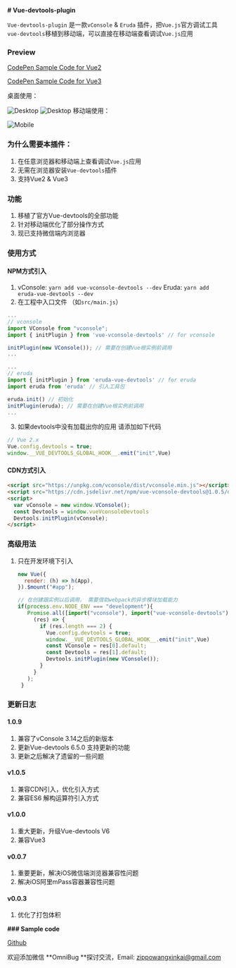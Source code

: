 **# Vue-devtools-plugin**

`Vue-devtools-plugin` 是一款`vConsole` & `Eruda` 插件，把`Vue.js`官方调试工具`vue-devtools`移植到移动端，可以直接在移动端查看调试`Vue.js`应用

### Preview
[CodePen Sample Code for Vue2](https://codepen.io/zippowxk/pen/RwVBgmp)

[CodePen Sample Code for Vue3](https://codepen.io/zippowxk/pen/QWgpJbX)

桌面使用：

![Desktop](./docs/desktop.gif)
![Desktop](./docs/eruda-desktop.gif)
移动端使用：

![Mobile](./docs/mobile.gif)
### 为什么需要本插件：

1. 在任意浏览器和移动端上查看调试`Vue.js`应用
2. 无需在浏览器安装`Vue-devtools`插件
3. 支持Vue2 & Vue3

### 功能

1. 移植了官方Vue-devtools的全部功能
2. 针对移动端优化了部分操作方式
3. 现已支持微信端内浏览器

### 使用方式
#### NPM方式引入
1. vConsole: ```yarn add vue-vconsole-devtools --dev```
   Eruda: ```yarn add eruda-vue-devtools --dev```
2. 在工程中入口文件 （如`src/main.js`）

```javascript
...
// vconsole
import VConsole from "vconsole";
import { initPlugin } from 'vue-vconsole-devtools' // for vconsole

initPlugin(new VConsole()); // 需要在创建Vue根实例前调用
...
```

```javascript
...
// eruda
import { initPlugin } from 'eruda-vue-devtools' // for eruda
import eruda from 'eruda' // 引入工具包

eruda.init() // 初始化
initPlugin(eruda); // 需要在创建Vue根实例前调用
...
```

3. 如果devtools中没有加载出你的应用 请添加如下代码

```javascript
// Vue 2.x
Vue.config.devtools = true;
window.__VUE_DEVTOOLS_GLOBAL_HOOK__.emit("init",Vue)
```

#### CDN方式引入

```html
<script src="https://unpkg.com/vconsole/dist/vconsole.min.js"></script>
<script src="https://cdn.jsdelivr.net/npm/vue-vconsole-devtools@1.0.5/dist/vue_plugin.js"></script>
<script>
  var vConsole = new window.VConsole();
  const Devtools = window.vueVconsoleDevtools
  Devtools.initPlugin(vConsole);
</script>
```
### 高级用法

1. 只在开发环境下引入

   ```javascript
   new Vue({
     render: (h) => h(App),
   }).$mount("#app");
   
   // 在创建跟实例以后调用， 需要借助webpack的异步模块加载能力
   if(process.env.NODE_ENV === "development"){
      Promise.all([import("vconsole"), import("vue-vconsole-devtools")]).then(
        (res) => {
          if (res.length === 2) {
            Vue.config.devtools = true;
            window.__VUE_DEVTOOLS_GLOBAL_HOOK__.emit("init",Vue)
            const VConsole = res[0].default;
            const Devtools = res[1].default;
            Devtools.initPlugin(new VConsole());
          }
        }
      );
    }
   ```
### 更新日志

#### 1.0.9
1. 兼容了vConsole 3.14之后的新版本
2. 更新Vue-devtools 6.5.0 支持更新的功能
3. 更新之后解决了遗留的一些问题

#### v1.0.5
1. 兼容CDN引入，优化引入方式
2. 兼容ES6 解构运算符引入方式

#### v1.0.0
1. 重大更新，升级Vue-devtools V6
2. 兼容Vue3

#### v0.0.7
1. 重要更新，解决iOS微信端浏览器兼容性问题
2. 解决iOS阿里mPass容器兼容性问题
   
#### v0.0.3
1. 优化了打包体积

**### Sample code**

[Github](https://github.com/Zippowxk/Vue-vConsole-devtools/dev)


欢迎添加微信 **OmniBug **探讨交流，Email: zippowangxinkai@gmail.com
